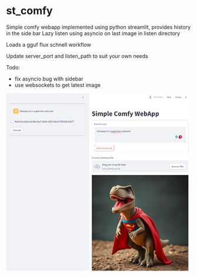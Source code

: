 # st_comfy

Simple comfy webapp implemented using python streamlit, provides history in the side bar
Lazy listen using asyncio on last image in listen directory

Loads a gguf flux schnell workflow

Update server_port and listen_path to suit your own needs

Todo: 
   - fix asyncio bug with sidebar
   - use websockets to get latest image 

   ![alt text](image.png)